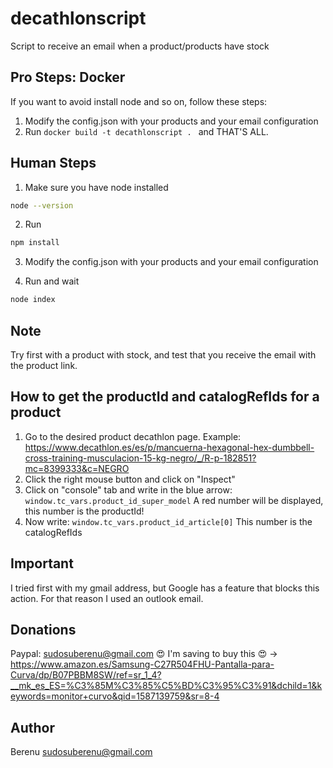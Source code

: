 # decathlonscript
Script to receive an email when a product/products have stock

## Pro Steps: Docker
If you want to avoid install node and so on, follow these steps:
1) Modify the config.json with your products and your email configuration
2) Run ```docker build -t decathlonscript . ``` and THAT'S ALL.

## Human Steps
1) Make sure you have node installed
```bash
node --version
```
2) Run
```bash
npm install
```
3) Modify the config.json with your products and your email configuration

4) Run and wait
```bash
node index
```

## Note
Try first with a product with stock, and test that you receive the email with the product link. 

## How to get the productId and catalogRefIds for a product
1) Go to the desired product decathlon page.
Example: https://www.decathlon.es/es/p/mancuerna-hexagonal-hex-dumbbell-cross-training-musculacion-15-kg-negro/_/R-p-182851?mc=8399333&c=NEGRO
2) Click the right mouse button and click on "Inspect"
3) Click on "console" tab and write in the blue arrow:
```window.tc_vars.product_id_super_model```
A red number will be displayed, this number is the productId!
4) Now write:
```window.tc_vars.product_id_article[0]``` 
This number is the catalogRefIds

## Important
I tried first with my gmail address, but Google has a feature that blocks this action. For that reason I used an outlook email.


## Donations
Paypal: sudosuberenu@gmail.com
😍 I'm saving to buy this 😍 -> https://www.amazon.es/Samsung-C27R504FHU-Pantalla-para-Curva/dp/B07PBBM8SW/ref=sr_1_4?__mk_es_ES=%C3%85M%C3%85%C5%BD%C3%95%C3%91&dchild=1&keywords=monitor+curvo&qid=1587139759&sr=8-4

## Author
Berenu <sudosuberenu@gmail.com>
